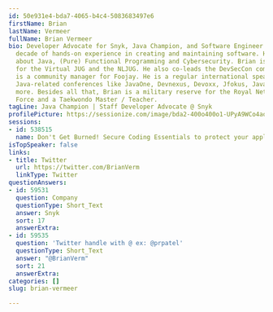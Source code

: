 ```yaml
---
id: 50e931e4-bda7-4065-b4c4-5083683497e6
firstName: Brian
lastName: Vermeer
fullName: Brian Vermeer
bio: Developer Advocate for Snyk, Java Champion, and Software Engineer with over a
  decade of hands-on experience in creating and maintaining software. He is passionate
  about Java, (Pure) Functional Programming and Cybersecurity. Brian is a JUG leader
  for the Virtual JUG and the NLJUG. He also co-leads the DevSecCon community and
  is a community manager for Foojay. He is a regular international speaker on mostly
  Java-related conferences like JavaOne, Devnexus, Devoxx, Jfokus, JavaZone and many
  more. Besides all that, Brian is a military reserve for the Royal Netherlands Air
  Force and a Taekwondo Master / Teacher.
tagLine: Java Champion | Staff Developer Advocate @ Snyk
profilePicture: https://sessionize.com/image/bda2-400o400o1-UPyA9WCo4ao4Ch9eQm3BYf.jpg
sessions:
- id: 538515
  name: Don't Get Burned! Secure Coding Essentials to protect your application
isTopSpeaker: false
links:
- title: Twitter
  url: https://twitter.com/BrianVerm
  linkType: Twitter
questionAnswers:
- id: 59531
  question: Company
  questionType: Short_Text
  answer: Snyk
  sort: 17
  answerExtra: 
- id: 59535
  question: 'Twitter handle with @ ex: @prpatel'
  questionType: Short_Text
  answer: "@BrianVerm"
  sort: 21
  answerExtra: 
categories: []
slug: brian-vermeer

---
```


